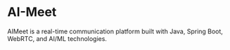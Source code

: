 # AI-Meet
AIMeet is a real-time communication platform built with Java, Spring Boot, WebRTC, and AI/ML technologies.
